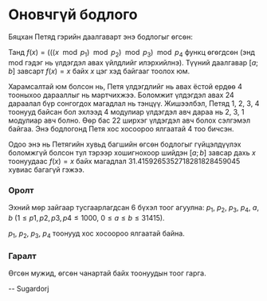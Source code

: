 Оновчгүй бодлого
================
Бяцхан Петяд гэрийн даалгаварт энэ бодлогыг ѳгсѳн:

Танд $f(x) = (((x \mod p_1) \mod p_2) \mod p_3) \mod p_4$ функц ѳгѳгдсѳн (энд mod гэдэг нь үлдэгдэл авах үйлдлийг илэрхийлнэ). Түүний даалгавар $[a;b]$ завсарт $f(x) = x$ байх $x$ цэг хэд байгааг тоолох юм.

Харамсалтай юм болсон нь, Петя үлдэгдлийг нь авах ёстой ердѳѳ $4$ тооныхоо дарааллыг нь мартчихжээ. Боломжит үлдэгдэл авах $24$ дараалал бүр сонгогдох магадлал нь тэнцүү. Жишээлбэл, Петяд $1$, $2$, $3$, $4$ тоонууд байсан бол эхлээд $4$ модулиар үлдэгдэл авч дараа нь $2$, $3$, $1$ модулиар авч болно. Ѳѳр бас $22$ ширхэг үлдэгдэл авч болох сэлгэмэл байгаа. Энэ бодлогонд Петя хос хосоороо ялгаатай $4$ тоо бичсэн. 

Одоо энэ нь Петягийн хувьд багшийн ѳгсѳн бодлогыг гүйцэлдүүлэх боломжгүй болсон тул тэрээр хошигнохоор шийдэн $[a;b]$ завсар дахь $x$ тоонуудаас $f(x) = x$ байх магадлал $31.4159265352718281828459045$ хувиас багагүй гэжээ. 

### Оролт
Эхний мѳр зайгаар тусгаарлагдсан $6$ бүхэл тоог агуулна: $p_1$, $p_2$, $p_3$, $p_4$, $a$, $b$ ($1 ≤ p1, p2, p3, p4 ≤ 1000$, $0 ≤ a ≤ b ≤ 31415$).

$p_1$, $p_2$, $p_3$, $p_4$ тоонууд хос хосоороо ялгаатай байна. 

### Гаралт
Ѳгсѳн мужид, ѳгсѳн чанартай байх тоонуудын тоог гарга. 

-- Sugardorj
